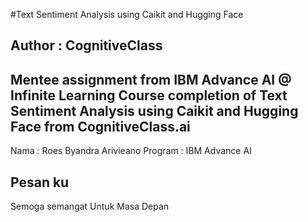 #Text Sentiment Analysis using Caikit and Hugging Face
## Author : CognitiveClass


Mentee assignment from IBM Advance AI @ Infinite Learning 
Course completion of Text Sentiment Analysis using Caikit and Hugging Face from CognitiveClass.ai
---

Nama : Roes Byandra Arivieano 
Program : IBM Advance AI
## Pesan ku 
Semoga semangat Untuk Masa Depan
